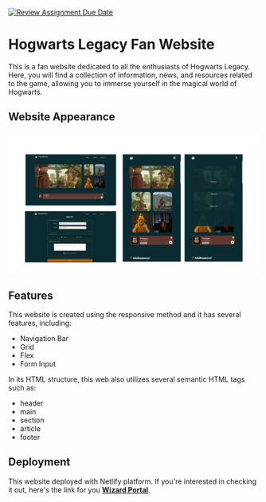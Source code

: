 [![Review Assignment Due Date](https://classroom.github.com/assets/deadline-readme-button-24ddc0f5d75046c5622901739e7c5dd533143b0c8e959d652212380cedb1ea36.svg)](https://classroom.github.com/a/6H2sAzcR)
# **Hogwarts Legacy Fan Website**

This is a fan website dedicated to all the enthusiasts of Hogwarts Legacy. Here, you will find a collection of information, news, and resources related to the game, allowing you to immerse yourself in the magical world of Hogwarts.

## **Website Appearance**
![Web Appearance](/images/webview.png)
## **Features**
This website is created using the responsive method and it has several features, including:

- Navigation Bar
- Grid
- Flex
- Form Input

In its HTML structure, this web also utilizes several semantic HTML tags such as:

- header
- main
- section
- article
- footer

## **Deployment**
This website deployed with Netlify platform. If you're interested in checking it out, here's the link for you
**[Wizard Portal](https://w2-sigitwie.netlify.app/)**.




